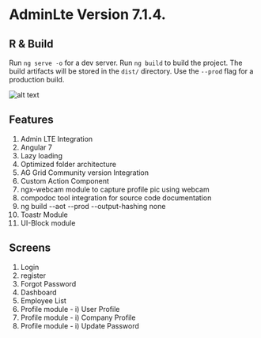 # AdminLte Version 7.1.4.

## R & Build
Run `ng serve -o` for a dev server.
Run `ng build` to build the project. The build artifacts will be stored in the `dist/` directory. Use the `--prod` flag for a production build.

![alt text](https://github.com/pravin02/admin-lte-starter-template/screenshots/modules.png)

## Features
1) Admin LTE Integration
2) Angular 7
3) Lazy loading
4) Optimized folder architecture
5) AG Grid Community version Integration
6) Custom Action Component
7) ngx-webcam module to capture profile pic using webcam
8) compodoc tool integration for source code documentation
9) ng build --aot --prod --output-hashing none
10) Toastr Module
11) UI-Block module

## Screens
1) Login
2) register
3) Forgot Password
4) Dashboard
5) Employee List
6) Profile module - i) User Profile
7) Profile module - i) Company Profile
8) Profile module - i) Update Password

